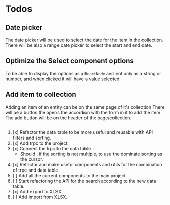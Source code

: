# Todos

## Date picker

The date picker will be used to select the date for the item in the collection.
There will be also a range date picker to select the start and end date.

## Optimize the Select component options

To be able to display the options as a `ReactNode` and not only as a string or number, and when clicked it will have a value selected.

## Add item to collection

Adding an item of an entity can be on the same page of it's collection
There will be a button the opens the accordion with the form in it to add the item
The add button will be on the header of the page/collection.

##

1. [x] Refactor the data table to be more useful and reusable with API filters and sorting.
2. [x] Add trpc to the project.
3. [x] Connect the trpc to the data table.
   - Should , if the sorting is not multiple, to use the dominate sorting as the cursor.
4. [x] Refactor and make useful components and utils for the combination of trpc and data table.
5. [ ] Add all the current components to the main project.
6. [ ] Start refactoring the API for the search according to the new data table.
7. [x] Add export to XLSX.
8. [ ] Add import from XLSX.

